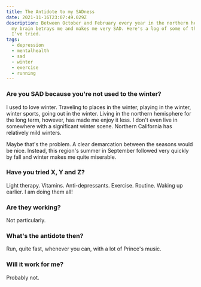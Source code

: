```yaml
---
title: The Antidote to my SADness
date: 2021-11-16T23:07:49.029Z
description: Between October and February every year in the northern hemisphere,
  my brain betrays me and makes me very SAD. Here's a log of some of the things
  I've tried.
tags:
  - depression
  - mentalhealth
  - sad
  - winter
  - exercise
  - running
---
```

### Are you SAD because you're not used to the winter?

I used to love winter. Traveling to places in the winter, playing in the winter, winter sports, going out in the winter. Living in the northern hemisphere for the long term, however, has made me enjoy it less. I don't even live in somewhere with a significant winter scene. Northern California has  relatively mild winters. 


Maybe that's the problem. A clear demarcation between the seasons would be nice. Instead, this region's summer in September followed very quickly by fall and winter makes me quite miserable.

### Have you tried X, Y and Z?

Light therapy. Vitamins. Anti-depressants. Exercise. Routine. Waking up earlier. I am doing them all!

### Are they working?

Not particularly.

### What's the antidote then?

Run, quite fast, whenever you can, with a lot of Prince's music.  

### Will it work for me?

Probably not.
